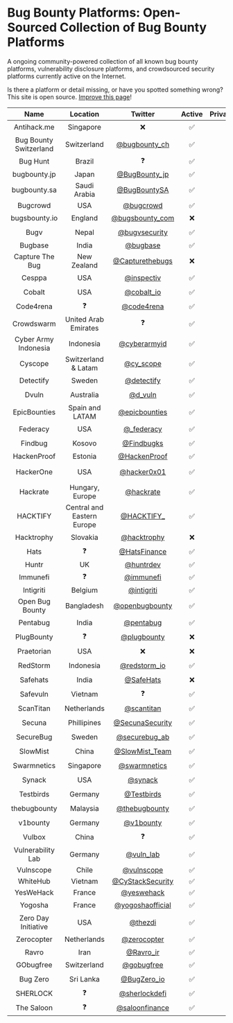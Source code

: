# Bug Bounty Platforms: Open-Sourced Collection of Bug Bounty Platforms

A ongoing community-powered collection of all known bug bounty platforms, vulnerability disclosure platforms, and crowdsourced security platforms currently active on the Internet.  

Is there a platform or detail missing, or have you spotted something wrong? This site is open source. [Improve this page](https://github.com/disclose/bug-bounty-platforms/edit/main/README.md)!

| Name | Location | Twitter | Active | Private/Public | Bounties | Hall of Fame | Program List |
|:---:|:---:|:---:|:---:|:---:|:---:|:---:|---|
| Antihack.me | Singapore | ❌ | ✅ | 🤫 + 📣  | ✅ | https://www.antihack.me/leaderboard | ❓ |
| Bug Bounty Switzerland | Switzerland | [@bugbounty_ch](https://twitter.com/bugbounty_ch) | ✅ | 🤫 + 📣  | ✅ | ❓ | ❓ |
| Bug Hunt | Brazil | ❓ | ✅ | 🤫 + 📣  | ✅ | https://bughunt.com.br/ranking-bughunters.html | ❓ |
| bugbounty.jp | Japan | [@BugBounty_jp](https://twitter.com/BugBounty_jp) | ✅ | 🤫 + 📣  | ✅ | https://bugbounty.jp/users/ranking | https://bugbounty.jp/program/list |
| bugbounty.sa | Saudi Arabia | [@BugBountySA](https://twitter.com/BugBountySA) | ✅ | 🤫 | ✅ | https://bugbounty.sa/leaderboard | ❓ |
| Bugcrowd | USA | [@bugcrowd](https://twitter.com/bugcrowd) | ✅ | 🤫 + 📣  | ✅ | https://bugcrowd.com/leaderboard | https://bugcrowd.com/programs |
| bugsbounty.io | England | [@bugsbounty_com](https://twitter.com/bugsbounty_com) | ❌ | 🤫 | ❓ | ❓ | ❓ |
| Bugv | Nepal | [@bugvsecurity](https://twitter.com/bugvsecurity) | ✅ | 📣 | ✅ | ❓ | ❓ |
| Bugbase | India | [@bugbase](https://twitter.com/BugBase) | ✅ | 🤫 + 📣 | ✅ | https://bugbase.in/dashboard/leaderboard | https://bugbase.in/h |
| Capture The Bug | New Zealand | [@Capturethebugs](https://twitter.com/Capturethebugs) | ❌ | ❌ | ❌ | ❌ | ❌ |
| Cesppa | USA | [@inspectiv](https://twitter.com/inspectiv) | ✅ | 🤫 + 📣  | ✅ | ❓ | https://app.inspectiv.com/#/programs |
| Cobalt | USA | [@cobalt_io](https://twitter.com/cobalt_io) | ✅ | 🤫 | ✅ | https://app.cobalt.io/pentesters | ❓ |
| Code4rena | ❓ | [@code4rena](https://twitter.com/code4rena) | ✅ | 📣 | ✅ | https://code4rena.com/leaderboard | https://code4rena.com/contests |
| Crowdswarm | United Arab Emirates | ❓ | ✅ | 🤫 + 📣  | ✅ | ❓ | https://app.crowdswarm.io/p.html |
| Cyber Army Indonesia | Indonesia | [@cyberarmyid](https://twitter.com/cyberarmyid) | ✅ | 🤫 + 📣  | ✅ | https://www.cyberarmy.id/leaderboard | https://www.cyberarmy.id/programs |
| Cyscope | Switzerland & Latam| [@cy_scope](https://twitter.com/cy_scope) | ✅ | 🤫 + 📣 | ✅ | ❓ | ❓ |
| Detectify | Sweden | [@detectify](https://twitter.com/detectify) | ✅ | 🤫 | ✅ | ❓ | ❓ |
| Dvuln | Australia | [@d_vuln](https://twitter.com/d_vuln) | ✅ | 🤫 | ✅ | ❓ | https://securityat.me/vdp_directory |
| EpicBounties | Spain and LATAM | [@epicbounties](https://twitter.com/epicbounties) | ✅ | 🤫 + 📣 | ✅ | https://app.epicbounties.com/hunter-ranking | https://app.epicbounties.com/programs |
| Federacy | USA | [@_federacy](https://twitter.com/_federacy) | ✅ | 🤫 + 📣  | ✅ | ❓ | ❓ |
| Findbug | Kosovo | [@Findbugks](https://twitter.com/Findbugks) | ✅ | 🤫 | ✅ | ❓ | ❓ |
| HackenProof | Estonia | [@HackenProof](https://twitter.com/HackenProof) | ✅ | 🤫 + 📣  | ✅ | https://hackenproof.com/leaderboard | https://hackenproof.com/programs |
| HackerOne | USA | [@hacker0x01](https://twitter.com/hacker0x01) | ✅ | 🤫 + 📣  | ✅ | https://hackerone.com/leaderboard | https://hackerone.com/directory/programs?order_direction=DESC&order_field=resolved_report_count |
| Hackrate | Hungary, Europe | [@hackrate](https://twitter.com/hackrate) | ✅ | 🤫 + 📣  | ✅ | https://hckrt.com/Profiles/Leaderboard | https://hckrt.com/Programs |
| HACKTIFY | Central and Eastern Europe | [@HACKTIFY_](https://twitter.com/HACKTIFY_) | ✅ | 🤫 + 📣  | ✅ | https://www.hacktify.eu/en/leaderboard/ | https://www.hacktify.eu/en/public-programs/ |
| Hacktrophy | Slovakia | [@hacktrophy](https://twitter.com/hacktrophy) | ❌ | 🤫 | ❓ | ❓ | ❓ |
| Hats | ❓ | [@HatsFinance](https://twitter.com/HatsFinance) | ✅ | 📣 | ✅ | ❓ | https://app.hats.finance/vaults |
| Huntr | UK | [@huntrdev](https://twitter.com/huntrdev) | ✅ | 🤫 + 📣  | ✅ | https://huntr.dev/leaderboard | https://huntr.dev/bounties/hacktivity |
| Immunefi | ❓ | [@immunefi](https://twitter.com/immunefi) | ✅ | 📣 | ✅ | https://immunefi.com/leaderboard/ | https://immunefi.com/explore/ |
| Intigriti | Belgium | [@intigriti](https://twitter.com/intigriti) | ✅ | 🤫 + 📣  | ✅ | https://intigriti.com/leaderboard | https://www.intigriti.com/programs |
| Open Bug Bounty | Bangladesh | [@openbugbounty](https://twitter.com/openbugbounty) | ✅ | 📣 | ✅ | https://www.openbugbounty.org/ | https://www.openbugbounty.org/bugbounty-list/ |
| Pentabug | India | [@pentabug](https://twitter.com/pentabug) | ✅ | 🤫 | ✅ | https://www.pentabug.com | ❓ |
| PlugBounty | ❓ | [@plugbounty](https://twitter.com/plugbounty) | ❌ | ❓ | ❓ | ❓ | ❓ |
| Praetorian | USA | ❌ | ❌ | ❓ | ❓ | ❓ | ❓ |
| RedStorm | Indonesia | [@redstorm_io](https://twitter.com/redstorm_io) | ✅ | ✅ | ✅ | ❓ | https://www.redstorm.io/program |
| Safehats | India | [@SafeHats](https://twitter.com/SafeHats) | ❌ | ❓ | ❓ | ❓ | ❓ |
| Safevuln | Vietnam | ❓ | ✅ | 📣 | ✅ | https://safevuln.com/leaderboard | https://safevuln.com/programs |
| ScanTitan | Netherlands | [@scantitan](https://twitter.com/scantitan) | ✅ | 🤫 | ✅ | ❓ | ❓ |
| Secuna | Phillipines | [@SecunaSecurity](https://twitter.com/SecunaSecurity) | ✅ | 🤫 | ✅ | ❓ | ❓ |
| SecureBug | Sweden | [@securebug_ab](https://twitter.com/securebug_ab) | ✅ | ❓ | ❓ | ❓ | ❓ |
| SlowMist | China | [@SlowMist_Team](https://twitter.com/SlowMist_Team) | ✅ | 📣 | ✅ | ❓ | ❓ |
| Swarmnetics | Singapore | [@swarmnetics](https://twitter.com/swarmnetics) | ✅ | 🤫 | ✅ | ❓ | ❓ |
| Synack | USA | [@synack](https://twitter.com/synack) | ✅ | 🤫 | ✅ | ❓ | ❓ |
| Testbirds | Germany | [@Testbirds](https://twitter.com/Testbirds) | ✅ | 🤫 | ❌ | ❓ | ❓ |
| thebugbounty | Malaysia | [@thebugbounty](https://twitter.com/thebugbounty) | ✅ | 🤫 | ✅ | ❓ | ❓ |
| v1bounty | Germany | [@v1bounty](https://twitter.com/v1bounty) | ✅ | 📣 | ✅ | ❓ | ❓ |
| Vulbox | China | ❓ | ✅ | 🤫 + 📣  | ✅ | https://www.vulbox.com/top/season | https://www.vulbox.com/projects/list |
| Vulnerability Lab | Germany | [@vuln_lab](https://twitter.com/vuln_lab) | ✅ | 🤫 + 📣  | ✅ | https://www.vulnerability-lab.com/hacktivity.php | ❓ |
| Vulnscope | Chile | [@vulnscope](https://twitter.com/vulnscope) | ✅ | 🤫 | ✅ | https://www.vulnscope.com/hacker-ranking | https://www.vulnscope.com/programas |
| WhiteHub | Vietnam | [@CyStackSecurity](https://twitter.com/CyStackSecurity) | ✅ | 🤫 + 📣  | ✅ | https://whitehub.net/leaderboard | https://whitehub.net/programs |
| YesWeHack | France | [@yeswehack](https://twitter.com/yeswehack) | ✅ | 🤫 + 📣  | ✅ | https://yeswehack.com/ranking | https://yeswehack.com/programs |
| Yogosha | France | [@yogoshaofficial](https://twitter.com/yogoshaofficial) | ✅ | 🤫 | ✅ | ❓ | ❓ |
| Zero Day Initiative | USA | [@thezdi](https://twitter.com/thezdi) | ✅ | 📣 | ✅ | https://www.zerodayinitiative.com/advisories/published/ | ❓ |
| Zerocopter | Netherlands | [@zerocopter](https://twitter.com/zerocopter) | ✅ | 🤫 | ✅ | ❓ | ❓ |
| Ravro | Iran | [@Ravro_ir](https://twitter.com/ravro_ir) | ✅ | 🤫 + 📣  | ✅ | https://www.ravro.ir/reports | https://www.ravro.ir/companies |
| GObugfree | Switzerland | [@gobugfree](https://twitter.com/gobugfree) | ✅ | 🤫 + 📣  | ✅ | ❓ | https://app.gobugfree.com/programs |
| Bug Zero | Sri Lanka| [@BugZero_io](https://twitter.com/BugZero_io) | ✅ | 📣 | ✅ | ❓ | https://bugzero.io/programs |
| SHERLOCK | ❓ | [@sherlockdefi](https://twitter.com/sherlockdefi) | ✅ | 📣 | ✅ | https://app.sherlock.xyz/audits/leaderboard | https://app.sherlock.xyz/audits/contests |
| The Saloon | ❓ | [@saloonfinance](https://twitter.com/saloonfinance) | ✅ | 📣 | ✅ | ❓ | https://saloon.finance/bounties |
